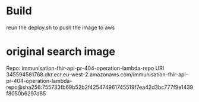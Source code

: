 # Build

reun the deploy.sh to push the image to aws


# original search image
Repo: immunisation-fhir-api-pr-404-operation-lambda-repo
URI
345594581768.dkr.ecr.eu-west-2.amazonaws.com/immunisation-fhir-api-pr-404-operation-lambda-repo@sha256:755733fb69b52b2f425474961745519f7ea42d3bc777f9e1439f8050b6297d85 